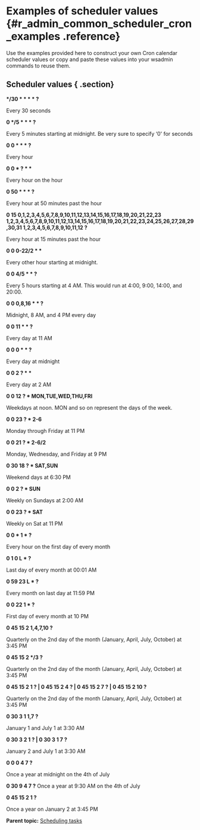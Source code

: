 # Examples of scheduler values {#r_admin_common_scheduler_cron_examples .reference}

Use the examples provided here to construct your own Cron calendar scheduler values or copy and paste these values into your wsadmin commands to reuse them.

## Scheduler values { .section}

**\*/30 \* \* \* \* ?**

Every 30 seconds

**0 \*/5 \* \* \* ?**

Every 5 minutes starting at midnight. Be very sure to specify ‘0' for seconds

**0 0 \* \* \* ?**

Every hour

**0 0 \* ? \* \***

Every hour on the hour

**0 50 \* \* \* ?**

Every hour at 50 minutes past the hour

**0 15 0,1,2,3,4,5,6,7,8,9,10,11,12,13,14,15,16,17,18,19,20,21,22,23 1,2,3,4,5,6,7,8,9,10,11,12,13,14,15,16,17,18,19,20,21,22,23,24,25,26,27,28,29,30,31 1,2,3,4,5,6,7,8,9,10,11,12 ?**

Every hour at 15 minutes past the hour

**0 0 0-22/2 \* \***

Every other hour starting at midnight.

**0 0 4/5 \* \* ?**

Every 5 hours starting at 4 AM. This would run at 4:00, 9:00, 14:00, and 20:00.

**0 0 0,8,16 \* \* ?**

Midnight, 8 AM, and 4 PM every day

**0 0 11 \* \* ?**

Every day at 11 AM

**0 0 0 \* \* ?**

Every day at midnight

**0 0 2 ? \* \***

Every day at 2 AM

**0 0 12 ? \* MON,TUE,WED,THU,FRI**

Weekdays at noon. MON and so on represent the days of the week.

**0 0 23 ? \* 2-6**

Monday through Friday at 11 PM

**0 0 21 ? \* 2-6/2**

Monday, Wednesday, and Friday at 9 PM

**0 30 18 ? \* SAT,SUN**

Weekend days at 6:30 PM

**0 0 2 ? \* SUN**

Weekly on Sundays at 2:00 AM

**0 0 23 ? \* SAT**

Weekly on Sat at 11 PM

**0 0 \* 1 \* ?**

Every hour on the first day of every month

**0 1 0 L \* ?**

Last day of every month at 00:01 AM

**0 59 23 L \* ?**

Every month on last day at 11:59 PM

**0 0 22 1 \* ?**

First day of every month at 10 PM

**0 45 15 2 1,4,7,10 ?**

Quarterly on the 2nd day of the month \(January, April, July, October\) at 3:45 PM

**0 45 15 2 \*/3 ?**

Quarterly on the 2nd day of the month \(January, April, July, October\) at 3:45 PM

**0 45 15 2 1 ? \| 0 45 15 2 4 ? \| 0 45 15 2 7 ? \| 0 45 15 2 10 ?**

Quarterly on the 2nd day of the month \(January, April, July, October\) at 3:45 PM

**0 30 3 1 1,7 ?**

January 1 and July 1 at 3:30 AM

**0 30 3 2 1 ? \| 0 30 3 1 7 ?**

January 2 and July 1 at 3:30 AM

**0 0 0 4 7 ?**

Once a year at midnight on the 4th of July

**0 30 9 4 7 ?**
Once a year at 9:30 AM on the 4th of July

**0 45 15 2 1 ?**

Once a year on January 2 at 3:45 PM

**Parent topic:** [Scheduling tasks](../admin/c_admin_common_was_scheduler.md)

